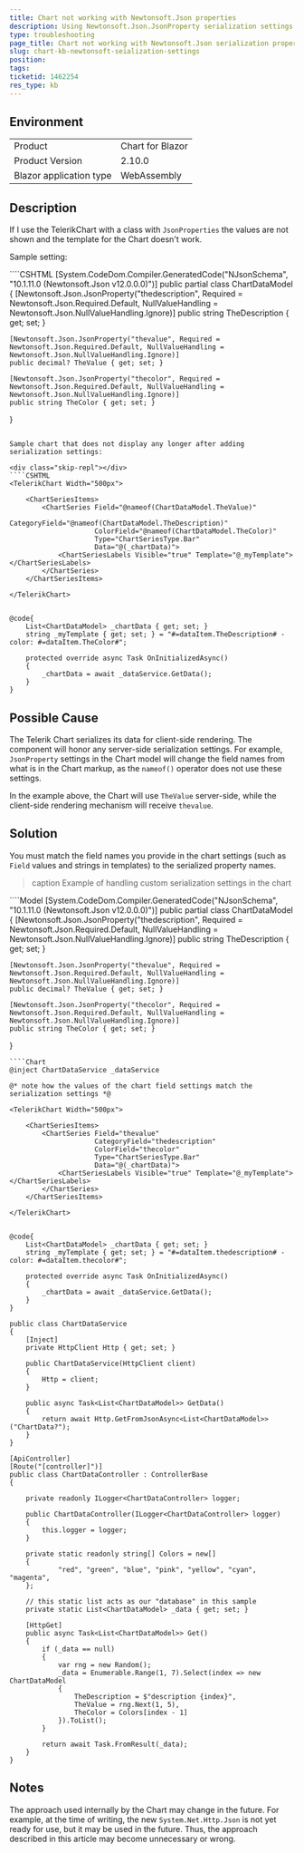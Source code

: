 ```yaml
---
title: Chart not working with Newtonsoft.Json properties
description: Using Newtonsoft.Json.JsonProperty serialization settings can break the Chart. See how to fix it.
type: troubleshooting
page_title: Chart not working with Newtonsoft.Json serialization properties
slug: chart-kb-newtonsoft-seialization-settings
position: 
tags: 
ticketid: 1462254
res_type: kb
---
```


## Environment

<table>
    <tbody>
        <tr>
            <td>Product</td>
            <td>Chart for Blazor</td>
        </tr>
        <tr>
            <td>Product Version</td>
            <td>2.10.0</td>
        </tr>
        <tr>
            <td>Blazor application type</td>
            <td>WebAssembly</td>
        </tr>
    </tbody>
</table>


## Description

If I use the TelerikChart with a class with `JsonProperties` the values are not shown and the template for the Chart doesn't work.

Sample setting:

<div class="skip-repl"></div>
````CSHTML
[System.CodeDom.Compiler.GeneratedCode("NJsonSchema", "10.1.11.0 (Newtonsoft.Json v12.0.0.0)")]
public partial class ChartDataModel
{
    [Newtonsoft.Json.JsonProperty("thedescription", Required = Newtonsoft.Json.Required.Default, NullValueHandling = Newtonsoft.Json.NullValueHandling.Ignore)]
    public string TheDescription { get; set; }

    [Newtonsoft.Json.JsonProperty("thevalue", Required = Newtonsoft.Json.Required.Default, NullValueHandling = Newtonsoft.Json.NullValueHandling.Ignore)]
    public decimal? TheValue { get; set; }

    [Newtonsoft.Json.JsonProperty("thecolor", Required = Newtonsoft.Json.Required.Default, NullValueHandling = Newtonsoft.Json.NullValueHandling.Ignore)]
    public string TheColor { get; set; }
}
````

Sample chart that does not display any longer after adding serialization settings:

<div class="skip-repl"></div>
````CSHTML
<TelerikChart Width="500px">

    <ChartSeriesItems>
        <ChartSeries Field="@nameof(ChartDataModel.TheValue)"
                     CategoryField="@nameof(ChartDataModel.TheDescription)"
                     ColorField="@nameof(ChartDataModel.TheColor)"
                     Type="ChartSeriesType.Bar"
                     Data="@(_chartData)">
            <ChartSeriesLabels Visible="true" Template="@_myTemplate"></ChartSeriesLabels>
        </ChartSeries>
    </ChartSeriesItems>

</TelerikChart>


@code{
    List<ChartDataModel> _chartData { get; set; }
    string _myTemplate { get; set; } = "#=dataItem.TheDescription# - color: #=dataItem.TheColor#";

    protected override async Task OnInitializedAsync()
    {
        _chartData = await _dataService.GetData();
    }
}
````


## Possible Cause

The Telerik Chart serializes its data for client-side rendering. The component will honor any server-side serialization settings. For example, `JsonProperty` settings in the Chart model will change the field names from what is in the Chart markup, as the `nameof()` operator does not use these settings.

In the example above, the Chart will use `TheValue` server-side, while the client-side rendering mechanism will receive `thevalue`.


## Solution

You must match the field names you provide in the chart settings (such as `Field` values and strings in templates) to the serialized property names.

>caption Example of handling custom serialization settings in the chart

<div class="skip-repl"></div>
````Model
[System.CodeDom.Compiler.GeneratedCode("NJsonSchema", "10.1.11.0 (Newtonsoft.Json v12.0.0.0)")]
public partial class ChartDataModel
{
    [Newtonsoft.Json.JsonProperty("thedescription", Required = Newtonsoft.Json.Required.Default, NullValueHandling = Newtonsoft.Json.NullValueHandling.Ignore)]
    public string TheDescription { get; set; }

    [Newtonsoft.Json.JsonProperty("thevalue", Required = Newtonsoft.Json.Required.Default, NullValueHandling = Newtonsoft.Json.NullValueHandling.Ignore)]
    public decimal? TheValue { get; set; }

    [Newtonsoft.Json.JsonProperty("thecolor", Required = Newtonsoft.Json.Required.Default, NullValueHandling = Newtonsoft.Json.NullValueHandling.Ignore)]
    public string TheColor { get; set; }
}
````
````Chart
@inject ChartDataService _dataService

@* note how the values of the chart field settings match the serialization settings *@

<TelerikChart Width="500px">

    <ChartSeriesItems>
        <ChartSeries Field="thevalue"
                     CategoryField="thedescription"
                     ColorField="thecolor"
                     Type="ChartSeriesType.Bar"
                     Data="@(_chartData)">
            <ChartSeriesLabels Visible="true" Template="@_myTemplate"></ChartSeriesLabels>
        </ChartSeries>
    </ChartSeriesItems>

</TelerikChart>


@code{
    List<ChartDataModel> _chartData { get; set; }
    string _myTemplate { get; set; } = "#=dataItem.thedescription# - color: #=dataItem.thecolor#";

    protected override async Task OnInitializedAsync()
    {
        _chartData = await _dataService.GetData();
    }
}
````
````SampleService
public class ChartDataService
{
    [Inject]
    private HttpClient Http { get; set; }

    public ChartDataService(HttpClient client)
    {
        Http = client;
    }

    public async Task<List<ChartDataModel>> GetData()
    {
        return await Http.GetFromJsonAsync<List<ChartDataModel>>("ChartData?");
    }
}
````
````SampleController
[ApiController]
[Route("[controller]")]
public class ChartDataController : ControllerBase
{

    private readonly ILogger<ChartDataController> logger;

    public ChartDataController(ILogger<ChartDataController> logger)
    {
        this.logger = logger;
    }

    private static readonly string[] Colors = new[]
    {
            "red", "green", "blue", "pink", "yellow", "cyan", "magenta",
    };

    // this static list acts as our "database" in this sample
    private static List<ChartDataModel> _data { get; set; }

    [HttpGet]
    public async Task<List<ChartDataModel>> Get()
    {
        if (_data == null)
        {
            var rng = new Random();
            _data = Enumerable.Range(1, 7).Select(index => new ChartDataModel
            {
                TheDescription = $"description {index}",
                TheValue = rng.Next(1, 5),
                TheColor = Colors[index - 1]
            }).ToList();
        }

        return await Task.FromResult(_data);
    }
}
````

## Notes

The approach used internally by the Chart may change in the future. For example, at the time of writing, the new `System.Net.Http.Json` is not yet ready for use, but it may be used in the future. Thus, the approach described in this article may become unnecessary or wrong.
